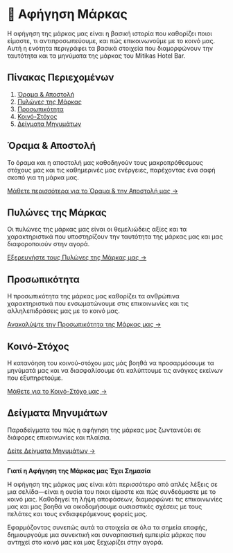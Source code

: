 # 📖 Αφήγηση Μάρκας

Η αφήγηση της μάρκας μας είναι η βασική ιστορία που καθορίζει ποιοι είμαστε, τι αντιπροσωπεύουμε, και πώς επικοινωνούμε με το κοινό μας. Αυτή η ενότητα περιγράφει τα βασικά στοιχεία που διαμορφώνουν την ταυτότητα και τα μηνύματα της μάρκας του Mitikas Hotel Bar.

## Πίνακας Περιεχομένων

1. [Όραμα & Αποστολή](#όραμα--αποστολή)
2. [Πυλώνες της Μάρκας](#πυλώνες-της-μάρκας)
3. [Προσωπικότητα](#προσωπικότητα)
4. [Κοινό-Στόχος](#κοινό-στόχος)
5. [Δείγματα Μηνυμάτων](#δείγματα-μηνυμάτων)

## Όραμα & Αποστολή

Το όραμα και η αποστολή μας καθοδηγούν τους μακροπρόθεσμους στόχους μας και τις καθημερινές μας ενέργειες, παρέχοντας ένα σαφή σκοπό για τη μάρκα μας.

[Μάθετε περισσότερα για το Όραμα & την Αποστολή μας →](σύνδεσμος-προς-σελίδα-οράματος-και-αποστολής)

## Πυλώνες της Μάρκας

Οι πυλώνες της μάρκας μας είναι οι θεμελιώδεις αξίες και τα χαρακτηριστικά που υποστηρίζουν την ταυτότητα της μάρκας μας και μας διαφοροποιούν στην αγορά.

[Εξερευνήστε τους Πυλώνες της Μάρκας μας →](σύνδεσμος-προς-σελίδα-πυλώνων-μάρκας)

## Προσωπικότητα

Η προσωπικότητα της μάρκας μας καθορίζει τα ανθρώπινα χαρακτηριστικά που ενσωματώνουμε στις επικοινωνίες και τις αλληλεπιδράσεις μας με το κοινό μας.

[Ανακαλύψτε την Προσωπικότητα της Μάρκας μας →](σύνδεσμος-προς-σελίδα-προσωπικότητας)

## Κοινό-Στόχος

Η κατανόηση του κοινού-στόχου μας μάς βοηθά να προσαρμόσουμε τα μηνύματά μας και να διασφαλίσουμε ότι καλύπτουμε τις ανάγκες εκείνων που εξυπηρετούμε.

[Μάθετε για το Κοινό-Στόχο μας →](σύνδεσμος-προς-σελίδα-κοινού-στόχου)

## Δείγματα Μηνυμάτων

Παραδείγματα του πώς η αφήγηση της μάρκας μας ζωντανεύει σε διάφορες επικοινωνίες και πλαίσια.

[Δείτε Δείγματα Μηνυμάτων →](σύνδεσμος-προς-σελίδα-δειγμάτων-μηνυμάτων)

---

**Γιατί η Αφήγηση της Μάρκας μας Έχει Σημασία**

Η αφήγηση της μάρκας μας είναι κάτι περισσότερο από απλές λέξεις σε μια σελίδα—είναι η ουσία του ποιοι είμαστε και πώς συνδεόμαστε με το κοινό μας. Καθοδηγεί τη λήψη αποφάσεων, διαμορφώνει τις επικοινωνίες μας και μας βοηθά να οικοδομήσουμε ουσιαστικές σχέσεις με τους πελάτες και τους ενδιαφερόμενους φορείς μας.

Εφαρμόζοντας συνεπώς αυτά τα στοιχεία σε όλα τα σημεία επαφής, δημιουργούμε μια συνεκτική και συναρπαστική εμπειρία μάρκας που αντηχεί στο κοινό μας και μας ξεχωρίζει στην αγορά.

